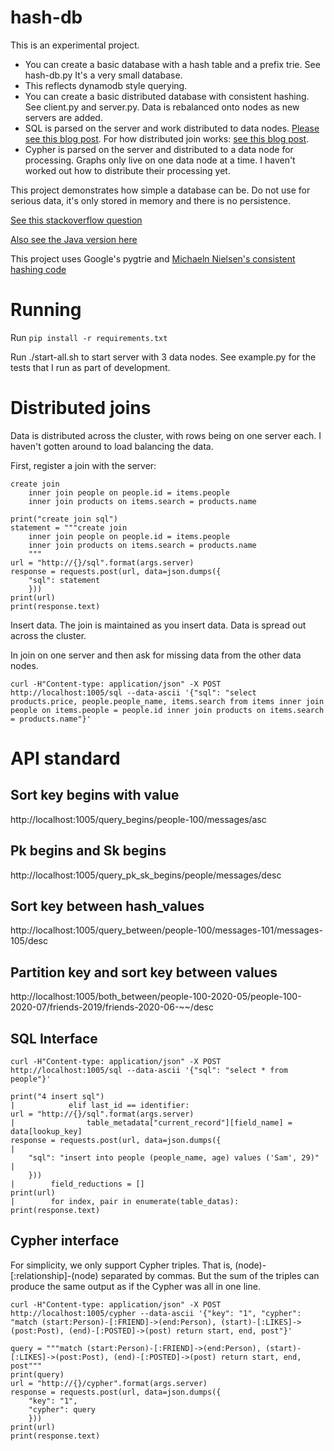 # hash-db

This is an experimental project.

* You can create a basic database with a hash table and a prefix trie. See hash-db.py It's a very small database.
* This reflects dynamodb style querying.
* You can create a basic distributed database with consistent hashing. See client.py and server.py. Data is rebalanced onto nodes as new servers are added.
* SQL is parsed on the server and work distributed to data nodes. [Please see this blog post](https://elaeis.cloud-angle.com/?p=183). For how distributed join works: [see this blog post](https://elaeis.cloud-angle.com/?p=192).
* Cypher is parsed on the server and distributed to a data node for processing. Graphs only live on one data node at a time. I haven't worked out how to distribute their processing yet.

This project demonstrates how simple a database can be. Do not use for serious data, it's only stored in memory and there is no persistence.

[See this stackoverflow question](https://stackoverflow.com/questions/63420723/is-dynamodb-a-trie-in-front-of-a-distributed-hash-table)

[Also see the Java version here](https://github.com/samsquire/hash-db-java)

This project uses Google's pygtrie and [Michaeln Nielsen's consistent hashing code](michaelnielsen.org/blog/consistent-hashing/) 

# Running

Run `pip install -r requirements.txt`

Run ./start-all.sh to start server with 3 data nodes. See example.py for the tests that I run as part of development.

# Distributed joins

Data is distributed across the cluster, with rows being on one server each. I haven't gotten around to load balancing the data.

First, register a join with the server:

```
create join
    inner join people on people.id = items.people
    inner join products on items.search = products.name

```

```
print("create join sql")
statement = """create join
    inner join people on people.id = items.people
    inner join products on items.search = products.name
    """
url = "http://{}/sql".format(args.server)
response = requests.post(url, data=json.dumps({
    "sql": statement
    }))
print(url)
print(response.text)

```

Insert data. The join is maintained as you insert data. Data is spread out across the cluster.

In join on one server and then ask for missing data from the other data nodes.

```
curl -H"Content-type: application/json" -X POST http://localhost:1005/sql --data-ascii '{"sql": "select products.price, people.people_name, items.search from items inner join people on items.people = people.id inner join products on items.search = products.name"}'

```

# API standard

## Sort key begins with value

http://localhost:1005/query_begins/people-100/messages/asc

## Pk begins and Sk begins

http://localhost:1005/query_pk_sk_begins/people/messages/desc

## Sort key between hash_values

http://localhost:1005/query_between/people-100/messages-101/messages-105/desc

## Partition key and sort key between values

http://localhost:1005/both_between/people-100-2020-05/people-100-2020-07/friends-2019/friends-2020-06-~~/desc

## SQL Interface

```
curl -H"Content-type: application/json" -X POST http://localhost:1005/sql --data-ascii '{"sql": "select * from people"}'
```

```
print("4 insert sql")                                                                                                  |            elif last_id == identifier:                                                                               
url = "http://{}/sql".format(args.server)                                                                              |                table_metadata["current_record"][field_name] = data[lookup_key]                                       
response = requests.post(url, data=json.dumps({                                                                        |                                                                                                                      
    "sql": "insert into people (people_name, age) values ('Sam', 29)"                                                  |                                                                                                                      
    }))                                                                                                                |        field_reductions = []                                                                                         
print(url)                                                                                                             |        for index, pair in enumerate(table_datas):                                                                    
print(response.text) 
```

## Cypher interface

For simplicity, we only support Cypher triples. That is, (node)-[:relationship]-(node) separated by commas. But the sum of the triples can produce the same output as if the Cypher was all in one line.

```
curl -H"Content-type: application/json" -X POST http://localhost:1005/cypher --data-ascii '{"key": "1", "cypher": "match (start:Person)-[:FRIEND]->(end:Person), (start)-[:LIKES]->(post:Post), (end)-[:POSTED]->(post) return start, end, post"}'
```

```
query = """match (start:Person)-[:FRIEND]->(end:Person), (start)-[:LIKES]->(post:Post), (end)-[:POSTED]->(post) return start, end, post"""
print(query)
url = "http://{}/cypher".format(args.server)
response = requests.post(url, data=json.dumps({
    "key": "1",
    "cypher": query
    }))
print(url)
print(response.text)

```
